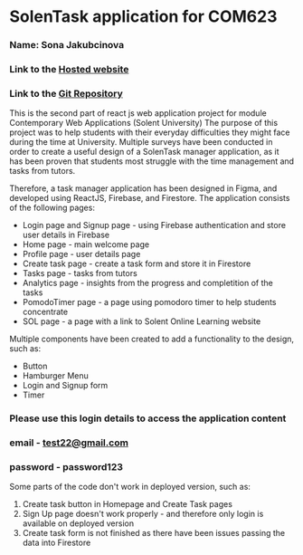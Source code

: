 # SolenTask application for COM623

### Name: Sona Jakubcinova
### Link to the [Hosted website](https://5jakus55.github.io/Solent_task/)
### Link to the [Git Repository](https://github.com/5jakus55/Solent_task)

This is the second part of react js web application project for module Contemporary Web Applications (Solent University) 
The purpose of this project was to help students with their everyday difficulties they might face during the time at University. Multiple surveys have been conducted in order to create a useful design of a SolenTask manager application, as it has been proven that students most struggle with the time management and tasks from tutors.

Therefore, a task manager application has been designed in Figma, and developed using ReactJS, Firebase, and Firestore.
The application consists of the following pages:
* Login page and Signup page - using Firebase authentication and store user details in Firebase
* Home page - main welcome page 
* Profile page - user details page 
* Create task page - create a task form and store it in Firestore
* Tasks page - tasks from tutors
* Analytics page - insights from the progress and completition of the tasks
* PomodoTimer page - a page using pomodoro timer to help students concentrate
* SOL page - a page with a link to Solent Online Learning website 

Multiple components have been created to add a functionality to the design, such as:
* Button
* Hamburger Menu
* Login and Signup form
* Timer 

### Please use this login details to access the application content 
### email - test22@gmail.com
### password - password123

Some parts of the code don't work in deployed version, such as:
1. Create task button in Homepage and Create Task pages
2. Sign Up page doesn't work properly - and therefore only login is available on deployed version
3. Create task form is not finished as there have been issues passing the data into Firestore
